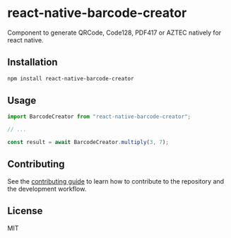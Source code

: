 # react-native-barcode-creator

Component to generate QRCode, Code128, PDF417 or AZTEC natively for react native.

## Installation

```sh
npm install react-native-barcode-creator
```

## Usage

```js
import BarcodeCreator from "react-native-barcode-creator";

// ...

const result = await BarcodeCreator.multiply(3, 7);
```

## Contributing

See the [contributing guide](CONTRIBUTING.md) to learn how to contribute to the repository and the development workflow.

## License

MIT
